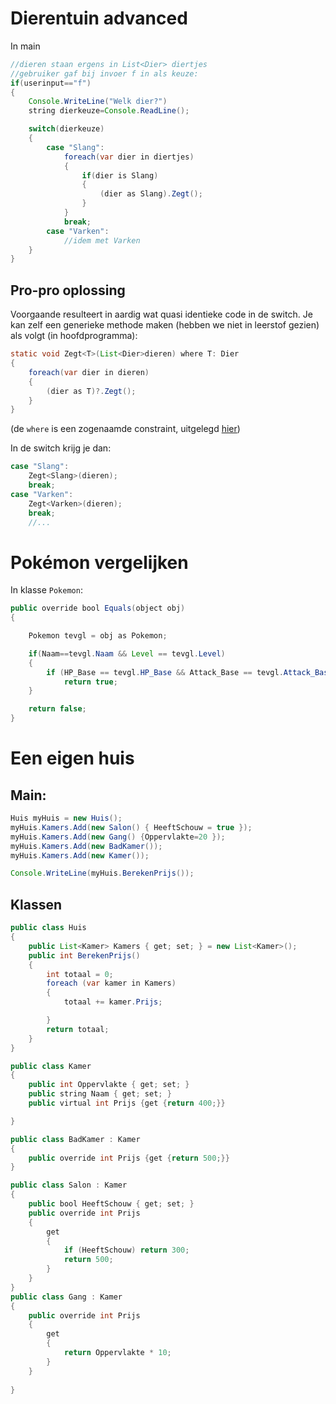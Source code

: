 # Dierentuin advanced

In main

```java
//dieren staan ergens in List<Dier> diertjes
//gebruiker gaf bij invoer f in als keuze:
if(userinput=="f")
{
    Console.WriteLine("Welk dier?")
    string dierkeuze=Console.ReadLine();

    switch(dierkeuze)
    {
        case "Slang":
            foreach(var dier in diertjes)
            {
                if(dier is Slang)
                {
                    (dier as Slang).Zegt();
                }
            }
            break;
        case "Varken":
            //idem met Varken 
    }
}
```

## Pro-pro oplossing

Voorgaande resulteert in aardig wat quasi identieke code in de switch. Je kan zelf een generieke methode maken (hebben we niet in leerstof gezien) als volgt (in hoofdprogramma):

```java
static void Zegt<T>(List<Dier>dieren) where T: Dier
{
    foreach(var dier in dieren)
    {
        (dier as T)?.Zegt();
    }
}
```

(de ``where`` is een zogenaamde constraint, uitgelegd [hier](17_gencols/2_genericclasses_en_constraints.md))

In de switch krijg je dan:

```java
case "Slang":
    Zegt<Slang>(dieren);
    break;
case "Varken":
    Zegt<Varken>(dieren);
    break;
    //...
```

# Pokémon vergelijken

In klasse ``Pokemon``:

```java
public override bool Equals(object obj)
{

    Pokemon tevgl = obj as Pokemon;

    if(Naam==tevgl.Naam && Level == tevgl.Level)
    {
        if (HP_Base == tevgl.HP_Base && Attack_Base == tevgl.Attack_Base && ... )
            return true;
    }

    return false;
}
```

# Een eigen huis


## Main:

```java
Huis myHuis = new Huis();
myHuis.Kamers.Add(new Salon() { HeeftSchouw = true });
myHuis.Kamers.Add(new Gang() {Oppervlakte=20 });
myHuis.Kamers.Add(new BadKamer());
myHuis.Kamers.Add(new Kamer());

Console.WriteLine(myHuis.BerekenPrijs());
```

## Klassen

```java
public class Huis
{
    public List<Kamer> Kamers { get; set; } = new List<Kamer>();
    public int BerekenPrijs()
    {
        int totaal = 0;
        foreach (var kamer in Kamers)
        {
            totaal += kamer.Prijs;

        }
        return totaal;
    }
}

public class Kamer
{
    public int Oppervlakte { get; set; }
    public string Naam { get; set; }
    public virtual int Prijs {get {return 400;}}

}

public class BadKamer : Kamer
{
    public override int Prijs {get {return 500;}} 
}

public class Salon : Kamer
{
    public bool HeeftSchouw { get; set; }
    public override int Prijs
    {
        get
        {
            if (HeeftSchouw) return 300;
            return 500;
        }
    }
}
public class Gang : Kamer
{
    public override int Prijs 
    {
        get
        {
            return Oppervlakte * 10;
        }    
    } 
    
}
```
